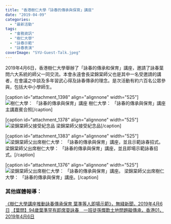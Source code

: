```yaml
---
title: "香港樹仁大學「詠春的傳承與保育」講座"
date: "2019-04-09"
categories: 
  - "最新活動"
tags: 
  - "會務資訊"
  - "樹仁大學"
  - "詠春示範"
  - "詠春表演"
coverImage: "SYU-Guest-Talk.jpeg"
---
```


2019年4月6日，香港樹仁大學舉辦了「詠春的傳承和保育」講座，邀請了詠春葉問六大系統的師父一同交流。本會永遠會長梁錦棠師父也是其中一名受邀請的講者，在會議之中談及多年習武心得及詠春傳承的理念。是次活動有約六百名公眾參與，包括大中小學師生。<!--more-->

\[caption id="attachment\_1398" align="alignnone" width="525"\]![樹仁大學： 「詠春的傳承與保育」講座](images/2019_04_06_SYU_talk_0031-1024x536.jpeg) 樹仁大學： 「詠春的傳承與保育」講座主講嘉賓合照\[/caption\]

\[caption id="attachment\_1378" align="alignnone" width="525"\]![梁錦棠師父接受紀念品](images/2019_04_06_SYU_talk_0009-1024x768.jpeg) 梁錦棠師父接受紀念品\[/caption\]

\[caption id="attachment\_1383" align="alignnone" width="525"\]![梁錦棠師父出席樹仁大學： 「詠春的傳承與保育」講座，並且示範詠春招式。](images/2019_04_06_SYU_talk_0014-1024x576.jpeg) 梁錦棠師父出席樹仁大學： 「詠春的傳承與保育」講座，並且即場示範詠春招式。\[/caption\]

\[caption id="attachment\_1376" align="alignnone" width="525"\]![梁錦棠師父出席樹仁大學： 「詠春的傳承與保育」講座。](images/2019_04_06_SYU_talk_0007-1024x643.jpeg) 梁錦棠師父出席樹仁大學： 「詠春的傳承與保育」講座。\[/caption\]

### 其他媒體報導：

[《樹仁大學講座推動詠春傳承保育 葉準等人即場示範》，無綫新聞，2019年4月6日](http://news.tvb.com/local/5ca8bb0be6038319113b40d2) [【葉問】94歲葉準罕有即席耍詠春　一班徒孫慨歎土地問題礙傳承，香港01，2019年4月6日](https://www.hk01.com/%E7%A4%BE%E6%9C%83%E6%96%B0%E8%81%9E/315053/%E8%91%89%E5%95%8F-94%E6%AD%B2%E8%91%89%E6%BA%96%E7%BD%95%E6%9C%89%E5%8D%B3%E5%B8%AD%E8%80%8D%E8%A9%A0%E6%98%A5-%E4%B8%80%E7%8F%AD%E5%BE%92%E5%AD%AB%E6%85%A8%E6%AD%8E%E5%9C%9F%E5%9C%B0%E5%95%8F%E9%A1%8C%E7%A4%99%E5%82%B3%E6%89%BF)
